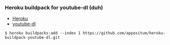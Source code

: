 ### Heroku buildpack for youtube-dl (duh)

- [Heroku](https://heroku.com/)
- [youtube-dl](https://youtube-dl.org/)

`$ heroku buildpacks:add --index 1 https://github.com/appositum/heroku-buildpack-youtube-dl.git`
